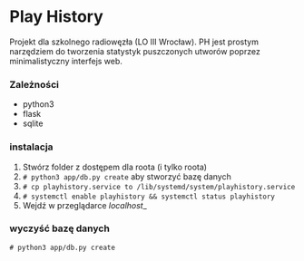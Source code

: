 # Play History

Projekt dla szkolnego radiowęzła (LO III Wrocław). PH jest prostym narzędziem do tworzenia statystyk puszczonych utworów poprzez minimalistyczny interfejs web.

### Zależności

- python3
- flask
- sqlite

### instalacja

1. Stwórz folder z dostępem dla roota (i tylko roota)
2. `# python3 app/db.py create` aby stworzyć bazę danych
3. `# cp playhistory.service to /lib/systemd/system/playhistory.service`
4. `# systemctl enable playhistory && systemctl status playhistory`
5. Wejdź w przeglądarce _localhost__

### wyczyść bazę danych

`# python3 app/db.py create`

